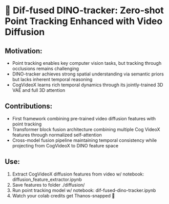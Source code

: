 # 🦖 Dif-fused DINO-tracker: Zero-shot Point Tracking Enhanced with Video Diffusion 

## Motivation: 
- Point tracking enables key computer vision tasks, but tracking through occlusions remains challenging
- DINO-tracker achieves strong spatial understanding via semantic priors but lacks inherent temporal reasoning
- CogVideoX learns rich temporal dynamics through its jointly-trained 3D VAE and full 3D attention 

## Contributions:
- First framework combining pre-trained video diffusion features with point tracking
- Transformer block fusion architecture combining multiple Cog VideoX features through normalized self-attention
- Cross-model fusion pipeline maintaining temporal consistency while projecting from CogVideoX to DINO feature space

## Use:
1. Extract CogVideoX diffusion features from video w/ notebook: diffusion_feature_extractor.ipynb
2. Save features to folder ./diffusion/<video-id>
3. Run point tracking model w/ notebook: dif-fused-dino-tracker.ipynb
4. Watch your colab credits get Thanos-snapped 🫡
